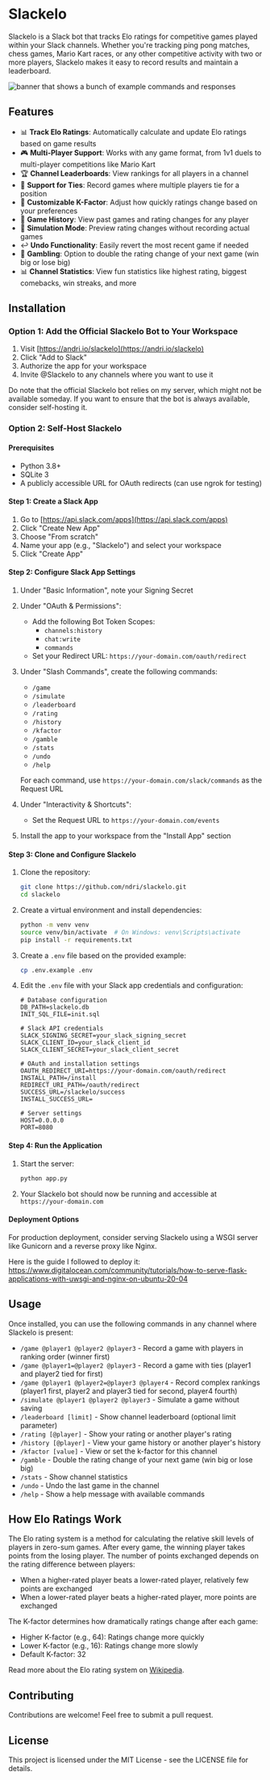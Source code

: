 # Slackelo

Slackelo is a Slack bot that tracks Elo ratings for competitive games played within your Slack channels. Whether you're tracking ping pong matches, chess games, Mario Kart races, or any other competitive activity with two or more players, Slackelo makes it easy to record results and maintain a leaderboard.

![banner that shows a bunch of example commands and responses](/static/banner.png)

## Features

- 📊 **Track Elo Ratings**: Automatically calculate and update Elo ratings based on game results
- 🎮 **Multi-Player Support**: Works with any game format, from 1v1 duels to multi-player competitions like Mario Kart
- 🏆 **Channel Leaderboards**: View rankings for all players in a channel
- 🤝 **Support for Ties**: Record games where multiple players tie for a position
- 🔢 **Customizable K-Factor**: Adjust how quickly ratings change based on your preferences
- 📜 **Game History**: View past games and rating changes for any player
- 🧪 **Simulation Mode**: Preview rating changes without recording actual games
- ↩️ **Undo Functionality**: Easily revert the most recent game if needed
- 🎲 **Gambling**: Option to double the rating change of your next game (win big or lose big)
- 📊 **Channel Statistics**: View fun statistics like highest rating, biggest comebacks, win streaks, and more

## Installation

### Option 1: Add the Official Slackelo Bot to Your Workspace

1. Visit [https://andri.io/slackelo](https://andri.io/slackelo)
2. Click "Add to Slack"
3. Authorize the app for your workspace
4. Invite @Slackelo to any channels where you want to use it

Do note that the official Slackelo bot relies on my server, which might not be available someday. If you want to ensure that the bot is always available, consider self-hosting it.

### Option 2: Self-Host Slackelo

#### Prerequisites

- Python 3.8+
- SQLite 3
- A publicly accessible URL for OAuth redirects (can use ngrok for testing)

#### Step 1: Create a Slack App

1. Go to [https://api.slack.com/apps](https://api.slack.com/apps)
2. Click "Create New App"
3. Choose "From scratch"
4. Name your app (e.g., "Slackelo") and select your workspace
5. Click "Create App"

#### Step 2: Configure Slack App Settings

1. Under "Basic Information", note your Signing Secret
2. Under "OAuth & Permissions":

   - Add the following Bot Token Scopes:
     - `channels:history`
     - `chat:write`
     - `commands`
   - Set your Redirect URL: `https://your-domain.com/oauth/redirect`

3. Under "Slash Commands", create the following commands:

   - `/game`
   - `/simulate`
   - `/leaderboard`
   - `/rating`
   - `/history`
   - `/kfactor`
   - `/gamble`
   - `/stats`
   - `/undo`
   - `/help`

   For each command, use `https://your-domain.com/slack/commands` as the Request URL

4. Under "Interactivity & Shortcuts":

   - Set the Request URL to `https://your-domain.com/events`

5. Install the app to your workspace from the "Install App" section

#### Step 3: Clone and Configure Slackelo

1. Clone the repository:

   ```bash
   git clone https://github.com/ndri/slackelo.git
   cd slackelo
   ```

2. Create a virtual environment and install dependencies:

   ```bash
   python -m venv venv
   source venv/bin/activate  # On Windows: venv\Scripts\activate
   pip install -r requirements.txt
   ```

3. Create a `.env` file based on the provided example:

   ```bash
   cp .env.example .env
   ```

4. Edit the `.env` file with your Slack app credentials and configuration:

   ```
   # Database configuration
   DB_PATH=slackelo.db
   INIT_SQL_FILE=init.sql

   # Slack API credentials
   SLACK_SIGNING_SECRET=your_slack_signing_secret
   SLACK_CLIENT_ID=your_slack_client_id
   SLACK_CLIENT_SECRET=your_slack_client_secret

   # OAuth and installation settings
   OAUTH_REDIRECT_URI=https://your-domain.com/oauth/redirect
   INSTALL_PATH=/install
   REDIRECT_URI_PATH=/oauth/redirect
   SUCCESS_URL=/slackelo/success
   INSTALL_SUCCESS_URL=

   # Server settings
   HOST=0.0.0.0
   PORT=8080
   ```

#### Step 4: Run the Application

1. Start the server:

   ```bash
   python app.py
   ```

2. Your Slackelo bot should now be running and accessible at `https://your-domain.com`

#### Deployment Options

For production deployment, consider serving Slackelo using a WSGI server like Gunicorn and a reverse proxy like Nginx.

Here is the guide I followed to deploy it: https://www.digitalocean.com/community/tutorials/how-to-serve-flask-applications-with-uwsgi-and-nginx-on-ubuntu-20-04

## Usage

Once installed, you can use the following commands in any channel where Slackelo is present:

- `/game @player1 @player2 @player3` - Record a game with players in ranking order (winner first)
- `/game @player1=@player2 @player3` - Record a game with ties (player1 and player2 tied for first)
- `/game @player1 @player2=@player3 @player4` - Record complex rankings (player1 first, player2 and player3 tied for second, player4 fourth)
- `/simulate @player1 @player2 @player3` - Simulate a game without saving
- `/leaderboard [limit]` - Show channel leaderboard (optional limit parameter)
- `/rating [@player]` - Show your rating or another player's rating
- `/history [@player]` - View your game history or another player's history
- `/kfactor [value]` - View or set the k-factor for this channel
- `/gamble` - Double the rating change of your next game (win big or lose big)
- `/stats` - Show channel statistics
- `/undo` - Undo the last game in the channel
- `/help` - Show a help message with available commands

## How Elo Ratings Work

The Elo rating system is a method for calculating the relative skill levels of players in zero-sum games. After every game, the winning player takes points from the losing player. The number of points exchanged depends on the rating difference between players:

- When a higher-rated player beats a lower-rated player, relatively few points are exchanged
- When a lower-rated player beats a higher-rated player, more points are exchanged

The K-factor determines how dramatically ratings change after each game:

- Higher K-factor (e.g., 64): Ratings change more quickly
- Lower K-factor (e.g., 16): Ratings change more slowly
- Default K-factor: 32

Read more about the Elo rating system on [Wikipedia](https://en.wikipedia.org/wiki/Elo_rating_system).

## Contributing

Contributions are welcome! Feel free to submit a pull request.

## License

This project is licensed under the MIT License - see the LICENSE file for details.
